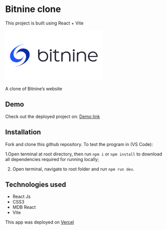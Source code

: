 # Bitnine clone
This project is built using React + Vite

![Bitnine logo](./bitnine.png)

A clone of Bitnine’s website


## Demo

Check out the deployed project on: [Demo link](https://bitnine-clone-omega.vercel.app/)


## Installation
Fork and clone this github repository.  To test the program in (VS Code):

1.Open terminal at root directory, then run `npm i` or `npm install` to download all dependencies required for running locally;

2. Open terminal, navigate to root folder and run `npm run dev`.


## Technologies used
- React Js
- CSS3
- MDB React
- Vite

This app was deployed on [Vercel](vercel.com)
